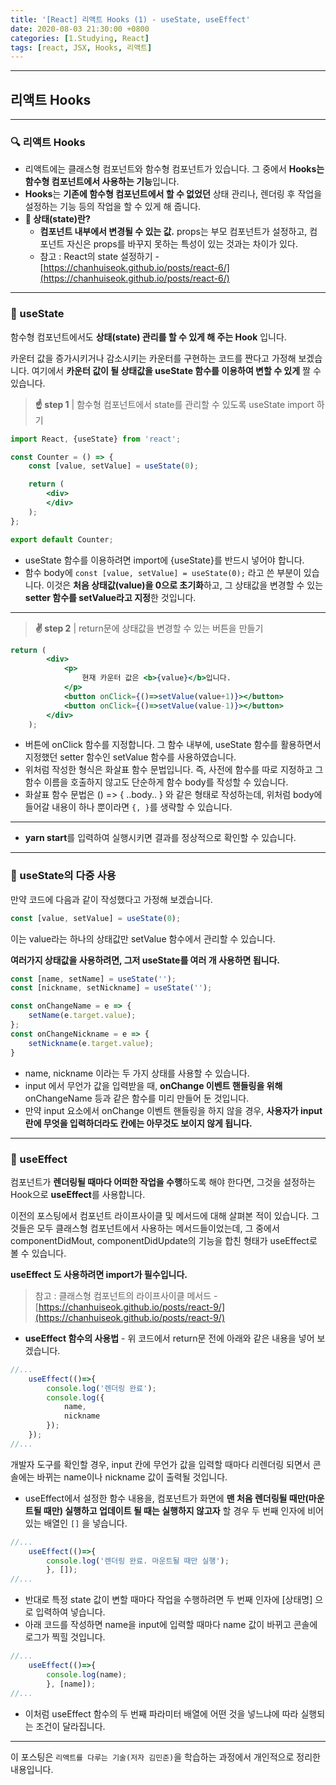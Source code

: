```yaml
---
title: '[React] 리액트 Hooks (1) - useState, useEffect'
date: 2020-08-03 21:30:00 +0800
categories: [1.Studying, React]
tags: [react, JSX, Hooks, 리액트]
---
```


------



##  **리액트 Hooks**

------

### **🔍 리액트 Hooks**

* 리액트에는 클래스형 컴포넌트와 함수형 컴포넌트가 있습니다. 그 중에서 **Hooks는 함수형 컴포넌트에서 사용하는 기능**입니다.
* **Hooks**는 **기존에 함수형 컴포넌트에서 할 수 없었던** 상태 관리나, 렌더링 후 작업을 설정하는 기능 등의 작업을 할 수 있게 해 줍니다.
* **🐤 상태(state)란?**
  * **컴포넌트 내부에서 변경될 수 있는 값.** props는 부모 컴포넌트가 설정하고, 컴포넌트 자신은 props를 바꾸지 못하는 특성이 있는 것과는 차이가 있다.
  * 참고 : React의 state 설정하기 - [https://chanhuiseok.github.io/posts/react-6/](https://chanhuiseok.github.io/posts/react-6/)

------

### **🚩 useState**

함수형 컴포넌트에서도 **상태(state) 관리를 할 수 있게 해 주는 Hook** 입니다.

카운터 값을 증가시키거나 감소시키는 카운터를 구현하는 코드를 짠다고 가정해 보겠습니다. 여기에서 **카운터 값이 될 상태값을 useState 함수를 이용하여 변할 수 있게** 짤 수 있습니다.

> **☝ step 1** | 함수형 컴포넌트에서 state를 관리할 수 있도록 useState import 하기

```jsx
import React, {useState} from 'react';

const Counter = () => {
    const [value, setValue] = useState(0);

    return (
        <div>      
        </div>
    );
};

export default Counter;
```

* useState 함수를 이용하려면 import에 {useState}를 반드시 넣어야 합니다.
* 함수 body에 `const [value, setValue] = useState(0);` 라고 쓴 부분이 있습니다. 이것은 **처음 상태값(value)을 0으로 초기화**하고, 그 상태값을 변경할 수 있는 **setter 함수를 setValue라고 지정**한 것입니다.

------



> **✌ step 2** | return문에 상태값을 변경할 수 있는 버튼을 만들기

```jsx
return (
        <div>
            <p>
                현재 카운터 값은 <b>{value}</b>입니다.
            </p>
            <button onClick={()=>setValue(value+1)}></button>
            <button onClick={()=>setValue(value-1)}></button>
        </div>
    );
```

* 버튼에 onClick 함수를 지정합니다. 그 함수 내부에, useState 함수를 활용하면서 지정했던 setter 함수인 setValue 함수를 사용하였습니다.
* 위처럼 작성한 형식은 화살표 함수 문법입니다. 즉, 사전에 함수를 따로 지정하고 그 함수 이름을 호출하지 않고도 단순하게 함수 body를 작성할 수 있습니다.
* 화살표 함수 문법은 () => { ..body.. } 와 같은 형태로 작성하는데, 위처럼 body에 들어갈 내용이 하나 뿐이라면 `{, }`를 생략할 수 있습니다.

------

* **yarn start**를 입력하여 실행시키면 결과를 정상적으로 확인할 수 있습니다.

------

### **🚩 useState의 다중 사용**

만약 코드에 다음과 같이 작성했다고 가정해 보겠습니다.

```jsx
const [value, setValue] = useState(0);
```

이는 value라는 하나의 상태값만 setValue 함수에서 관리할 수 있습니다.

**여러가지 상태값을 사용하려면, 그저 useState를 여러 개 사용하면 됩니다.**

```jsx
const [name, setName] = useState('');
const [nickname, setNickname] = useState('');

const onChangeName = e => {
    setName(e.target.value);
};
const onChangeNickname = e => {
    setNickname(e.target.value);
}
```

* name, nickname 이라는 두 가지 상태를 사용할 수 있습니다.
* input 에서 무언가 값을 입력받을 때, **onChange 이벤트 핸들링을 위해** onChangeName 등과 같은 함수를 미리 만들어 둔 것입니다.
* 만약 input 요소에서 onChange 이벤트 핸들링을 하지 않을 경우, **사용자가 input란에 무엇을 입력하더라도 칸에는 아무것도 보이지 않게 됩니다.**

------

### **🚩 useEffect**

컴포넌트가 **렌더링될 때마다 어떠한 작업을 수행**하도록 해야 한다면, 그것을 설정하는 Hook으로 **useEffect**를 사용합니다.

이전의 포스팅에서 컴포넌트 라이프사이클 및 메서드에 대해 살펴본 적이 있습니다. 그것들은 모두 클래스형 컴포넌트에서 사용하는 메서드들이었는데, 그 중에서 componentDidMout, componentDidUpdate의 기능을 합친 형태가 useEffect로 볼 수 있습니다.

**useEffect 도 사용하려면 import가 필수입니다.**

> 참고 : 클래스형 컴포넌트의 라이프사이클 메서드 - [https://chanhuiseok.github.io/posts/react-9/](https://chanhuiseok.github.io/posts/react-9/)

* **useEffect 함수의 사용법** - 위 코드에서 return문 전에 아래와 같은 내용을 넣어 보겠습니다.

```jsx
//...
    useEffect(()=>{
        console.log('렌더링 완료');
        console.log({
            name,
            nickname
        });
    });
//...
```

개발자 도구를 확인할 경우, input 칸에 무언가 값을 입력할 때마다 리렌더링 되면서 콘솔에는 바뀌는 name이나 nickname 값이 출력될 것입니다.

* useEffect에서 설정한 함수 내용을, 컴포넌트가 화면에 **맨 처음 렌더링될 때만(마운트될 때만) 실행하고 업데이트 될 때는 실행하지 않고자** 할 경우 두 번째 인자에 비어있는 배열인 `[]` 을 넣습니다.

```jsx
//...
    useEffect(()=>{
        console.log('렌더링 완료. 마운트될 때만 실행');
        }, []);
//...
```

* 반대로 특정 state 값이 변할 때마다 작업을 수행하려면 두 번째 인자에 [상태명] 으로 입력하여 넣습니다.
* 아래 코드를 작성하면 name을 input에 입력할 때마다 name 값이 바뀌고 콘솔에 로그가 찍힐 것입니다.

```jsx
//...
    useEffect(()=>{
        console.log(name);
        }, [name]);
//...
```

* 이처럼 useEffect 함수의 두 번째 파라미터 배열에 어떤 것을 넣느냐에 따라 실행되는 조건이 달라집니다.

------

이 포스팅은 `리액트를 다루는 기술(저자 김민준)`을 학습하는 과정에서 개인적으로 정리한 내용입니다.